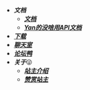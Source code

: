 <!-- 顶部导航栏 -->

* ***文档***
    * [***文档***](README)
    * [***Yan的没啥用API文档***](https://api.yan.vin:195)
* [***下载***](下载/)
* [***聊天室***](https://yan.vin:555)
* [***论坛鸭***](https://yan.vin:666)
* ***关于***😜
    * [***站主介绍***](首页/站主介绍/)
    * [***赞赏站主***](https://yan.vin:86/zsm/)